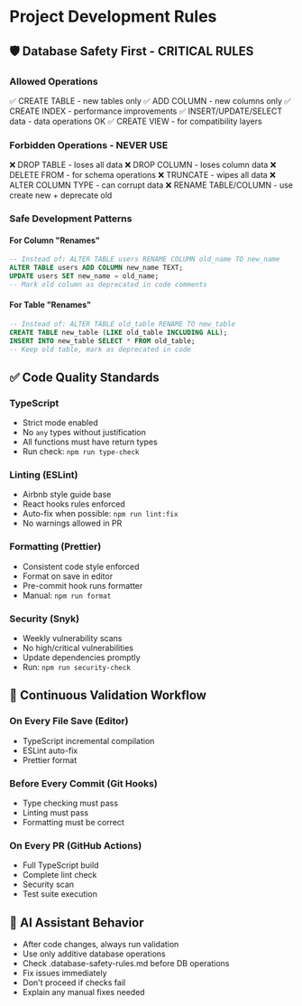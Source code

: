 # Project Development Rules

## 🛡️ Database Safety First - CRITICAL RULES

### Allowed Operations
✅ CREATE TABLE - new tables only
✅ ADD COLUMN - new columns only
✅ CREATE INDEX - performance improvements
✅ INSERT/UPDATE/SELECT data - data operations OK
✅ CREATE VIEW - for compatibility layers

### Forbidden Operations - NEVER USE
❌ DROP TABLE - loses all data
❌ DROP COLUMN - loses column data
❌ DELETE FROM <table> - for schema operations
❌ TRUNCATE - wipes all data
❌ ALTER COLUMN TYPE - can corrupt data
❌ RENAME TABLE/COLUMN - use create new + deprecate old

### Safe Development Patterns

#### For Column "Renames"
```sql
-- Instead of: ALTER TABLE users RENAME COLUMN old_name TO new_name
ALTER TABLE users ADD COLUMN new_name TEXT;
UPDATE users SET new_name = old_name;
-- Mark old column as deprecated in code comments
```

#### For Table "Renames"
```sql
-- Instead of: ALTER TABLE old_table RENAME TO new_table
CREATE TABLE new_table (LIKE old_table INCLUDING ALL);
INSERT INTO new_table SELECT * FROM old_table;
-- Keep old table, mark as deprecated in code
```

## ✅ Code Quality Standards

### TypeScript
- Strict mode enabled
- No `any` types without justification
- All functions must have return types
- Run check: `npm run type-check`

### Linting (ESLint)
- Airbnb style guide base
- React hooks rules enforced
- Auto-fix when possible: `npm run lint:fix`
- No warnings allowed in PR

### Formatting (Prettier)
- Consistent code style enforced
- Format on save in editor
- Pre-commit hook runs formatter
- Manual: `npm run format`

### Security (Snyk)
- Weekly vulnerability scans
- No high/critical vulnerabilities
- Update dependencies promptly
- Run: `npm run security-check`

## 🔄 Continuous Validation Workflow

### On Every File Save (Editor)
- TypeScript incremental compilation
- ESLint auto-fix
- Prettier format

### Before Every Commit (Git Hooks)
- Type checking must pass
- Linting must pass
- Formatting must be correct

### On Every PR (GitHub Actions)
- Full TypeScript build
- Complete lint check
- Security scan
- Test suite execution

## 🤖 AI Assistant Behavior
- After code changes, always run validation
- Use only additive database operations
- Check .database-safety-rules.md before DB operations
- Fix issues immediately
- Don't proceed if checks fail
- Explain any manual fixes needed
